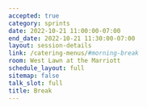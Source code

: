 ```yaml
---
accepted: true
category: sprints
date: 2022-10-21 11:00:00-07:00
end_date: 2022-10-21 11:30:00-07:00
layout: session-details
link: /catering-menus/#morning-break
room: West Lawn at the Marriott
schedule_layout: full
sitemap: false
talk_slot: full
title: Break
---
```

